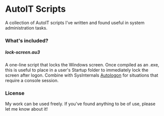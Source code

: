 <h1>AutoIT Scripts</h1>

<p>A collection of AutoIT scripts I've written and found useful in system administration tasks.</p>

<h3>What's included?</h3>

<h5>lock-screen.au3</h5>

<p>A one-line script that locks the Windows screen. Once compiled as an .exe, this is useful to place in a user's Startup folder to immediately lock the screen after logon. Combine with SysInternals <a href="http://technet.microsoft.com/en-us/sysinternals/bb963905.aspx">Autologon</a> for situations that require a console session.</p>

<h3>License</h3>

<p>My work can be used freely. If you've found anything to be of use, please let me know about it!</p>